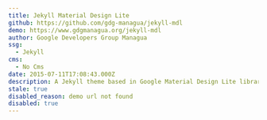 ```yaml
---
title: Jekyll Material Design Lite
github: https://github.com/gdg-managua/jekyll-mdl
demo: https://www.gdgmanagua.org/jekyll-mdl
author: Google Developers Group Managua
ssg:
  - Jekyll
cms:
  - No Cms
date: 2015-07-11T17:08:43.000Z
description: A Jekyll theme based in Google Material Design Lite library.
stale: true
disabled_reason: demo url not found
disabled: true
---
```

